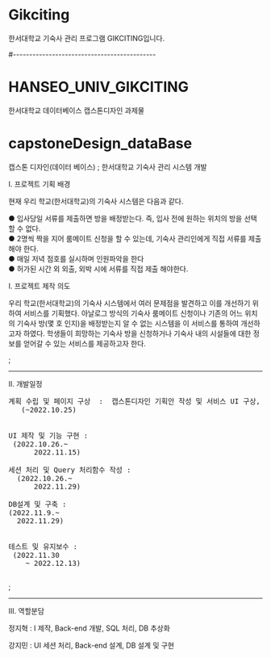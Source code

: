 # Gikciting
한서대학교 기숙사 관리 프로그램 GIKCITING입니다.

#--------------------------------------------
# HANSEO_UNIV_GIKCITING
한서대학교 데이터베이스 캡스톤디자인 과제물

# capstoneDesign_dataBase
캡스톤 디자인(데이터 베이스) ; 한서대학교 기숙사 관리 시스템 개발

Ⅰ. 프로젝트 기획 배경


 현재 우리 학교(한서대학교)의 기숙사 시스템은 다음과 같다.


● 입사당일 서류를 제출하면 방을 배정받는다. 즉, 입사 전에 원하는 위치의 방을 선택할 수 없다.<br>
● 2명씩 짝을 지어 룸메이트 신청을 할 수 있는데, 기숙사 관리인에게 직접 서류를 제출해야 한다.<br>
● 매일 저녁 점호를 실시하며 인원파악을 한다<br>
● 허가된 시간 외 외출, 외박 시에 서류를 직접 제출 해야한다.<br>


Ⅰ. 프로젝트 제작 의도


  우리 학교(한서대학교)의 기숙사 시스템에서 여러 문제점을 발견하고 이를 개선하기 위하여 서비스를 기획했다. 아날로그 방식의 기숙사 룸메이트 신청이나 기존의 어느 위치의 기숙사 방(몇 호 인지)을 배정받는지 알 수 없는 시스템을 이 서비스를 통하여 개선하고자 하였다. 학생들이 희망하는 기숙사 방을 신청하거나 기숙사 내의 시설들에 대한 정보를 얻어갈 수 있는 서비스를 제공하고자 한다.

;<hr>


Ⅱ. 개발일정 
 
<pre>
계획 수립 및 페이지 구상  :  캡스톤디자인 기획안 작성 및 서비스 UI 구상, DB 추상화
   (~2022.10.25)
 
 
UI 제작 및 기능 구현 : 
 (2022.10.26.~
      2022.11.15)
   
세션 처리 및 Query 처리함수 작성 : 
  (2022.10.26.~
      2022.11.29)
      
DB설계 및 구축 : 
(2022.11.9.~
  2022.11.29)


테스트 및 유지보수 : 
 (2022.11.30
    ~ 2022.12.13)

</pre>   

;<hr>

Ⅲ. 역할분담

정지혁 : I 제작, Back-end 개발, SQL 처리, DB 추상화
 
강지민 : UI 세션 처리, Back-end 설계, DB 설계 및 구현
